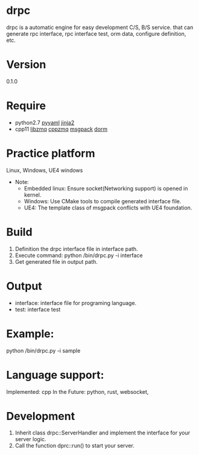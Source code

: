 # drpc
drpc is a automatic engine for easy development C/S, B/S service.
that can generate rpc interface, rpc interface test, orm data, configure definition, etc. 

# Version
0.1.0

# Require
* python2.7 [pyyaml](https://pypi.org/project/PyYAML/) [jinja2](https://pypi.org/project/Jinja2/)
* cpp11 [libzmq](https://github.com/zeromq/libzmq)
[cppzmq](https://github.com/zeromq/cppzmq)
[msgpack](https://github.com/msgpack/msgpack-c/tree/cpp_master)
[dorm](https://github.com/CiYong/dorm)


# Practice platform
Linux, Windows, UE4 windows

* Note:
  * Embedded linux: Ensure socket(Networking support) is opened in kernel.
  * Windows: Use CMake tools to compile generated interface file.
  * UE4: The template class of msgpack conflicts with UE4 foundation.


# Build
1. Definition the drpc interface file in interface path.
2. Execute command: python /bin/drpc.py -i interface
3. Get generated file in output path.

# Output
* interface: interface file for programing language.
* test: interface test

# Example:
python /bin/drpc.py -i sample

# Language support:
Implemented: cpp
In the Future: python, rust, websocket, 

# Development
1. Inherit class drpc::ServerHandler and implement the interface for your server logic.
2. Call the function dprc::run() to start your server.
